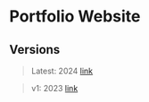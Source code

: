 # Portfolio Website
## Versions
>Latest: 2024 [link](https://risakawagoe.com)

>v1: 2023 [link](https://v1.risakawagoe.com)